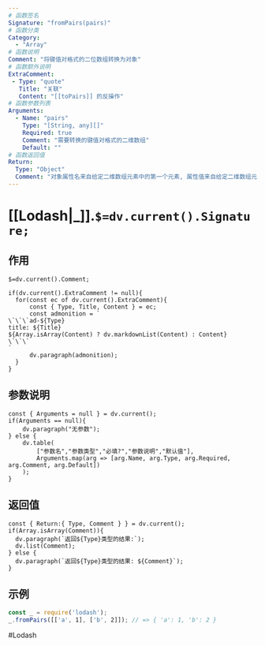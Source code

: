 ```yaml
---
# 函数签名
Signature: "fromPairs(pairs)"
# 函数分类
Category:
  - "Array"
# 函数说明
Comment: "将键值对格式的二位数组转换为对象"
# 函数额外说明
ExtraComment:
 - Type: "quote"
   Title: "关联"
   Content: "[[toPairs]] 的反操作"
# 函数参数列表
Arguments:
  - Name: "pairs"
    Type: "[String, any][]"
    Required: true
    Comment: "需要转换的键值对格式的二维数组"
    Default: ""
# 函数返回值
Return:
  Type: "Object"
  Comment: "对象属性名来自给定二维数组元素中的第一个元素, 属性值来自给定二维数组元素的第二个元素"
---
```

# [[Lodash|_]].`$=dv.current().Signature;`
## 作用

`$=dv.current().Comment;`

```dataviewjs
if(dv.current().ExtraComment != null){
  for(const ec of dv.current().ExtraComment){
	  const { Type, Title, Content } = ec;
	  const admonition = `
\`\`\`ad-${Type}
title: ${Title}
${Array.isArray(Content) ? dv.markdownList(Content) : Content}
\`\`\`
`
      dv.paragraph(admonition);
  }
}
```

## 参数说明
```dataviewjs
const { Arguments = null } = dv.current();
if(Arguments == null){
	dv.paragraph("无参数");
} else {
	dv.table(
		["参数名","参数类型","必填?","参数说明","默认值"],
		Arguments.map(arg => [arg.Name, arg.Type, arg.Required, arg.Comment, arg.Default])
	);
}
```

## 返回值
```dataviewjs
const { Return:{ Type, Comment } } = dv.current();
if(Array.isArray(Comment)){
  dv.paragraph(`返回${Type}类型的结果:`);
  dv.list(Comment);
} else {
  dv.paragraph(`返回${Type}类型的结果: ${Comment}`);
}
```

## 示例
```javascript
const _ = require('lodash');
_.fromPairs([['a', 1], ['b', 2]]); // => { 'a': 1, 'b': 2 }
```

#Lodash 